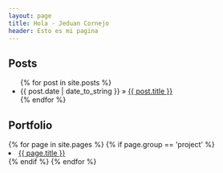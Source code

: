 ```yaml
---
layout: page
title: Hola - Jeduan Cornejo
header: Esto es mi pagina
---
```

<h2>Posts</h2>
<ul class="posts">
  {% for post in site.posts %}
    <li><span>{{ post.date | date_to_string }}</span> &raquo; <a href="{{ post.url }}">{{ post.title }}</a></li>
  {% endfor %}
</ul>


<h2>Portfolio</h2>
<section class="projects">
  {% for page in site.pages %}
    {% if page.group == 'project' %}
      <li><a href="{{ page.url }}">{{ page.title }}</a></li>
    {% endif %}
  {% endfor %}
</section>
